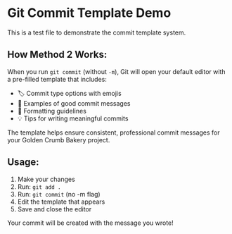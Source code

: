 # Git Commit Template Demo

This is a test file to demonstrate the commit template system.

## How Method 2 Works:

When you run `git commit` (without `-m`), Git will open your default editor with a pre-filled template that includes:

- 🏷️ Commit type options with emojis
- 📝 Examples of good commit messages  
- 🎯 Formatting guidelines
- 💡 Tips for writing meaningful commits

The template helps ensure consistent, professional commit messages for your Golden Crumb Bakery project.

## Usage:
1. Make your changes
2. Run: `git add .`
3. Run: `git commit` (no -m flag)
4. Edit the template that appears
5. Save and close the editor

Your commit will be created with the message you wrote!